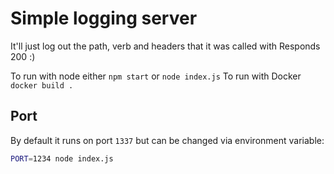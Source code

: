# Simple logging server

It'll just log out the path, verb and headers that it was called with
Responds 200 :)

To run with node either `npm start` or `node index.js`
To run with Docker `docker build .`

## Port

By default it runs on port `1337` but can be changed via environment variable:
```bash
PORT=1234 node index.js
```
